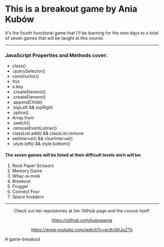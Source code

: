 <h1>This is a breakout game by Ania Kubów</h1>

It's the fourth functional game that I'll be learning for the next days to a total of seven games that will be taught at this course.
<hr>
<div>
<h3>JavaScript Properties and Methods cover:</h3>
<ul>
  <li>class()
  <li>.querySelector()
  <li>constructor()
  <li>this
  <li>e.key
  <li>.createElement()
  <li>.createElement()
  <li>.appendChild()
  <li>.topLeft && topRight
  <li>.splice()
  <li>Array.from
  <li>.switch()
  <li>.removeEventListner()
  <li>classList.add() && classList.remove
  <li>setInterval() && clearInterval()
  <li>.style.left() && style.bottom()
</ul>
</div>
<h4>The seven games will be listed at their difficult levels wich will be:</h4>
<ol>
  <li>Rock Paper Scissors
  <li>Memory Game
  <li>Whac-a-mole
  <li>Breakout
  <li>Frogger
  <li>Connect Four
  <li>Space Invaders
</ol>

<div>
<hr>
<div align= "center">
Check out her repositories at her GitHub page and the course itself:


<a>https://github.com/kubowania</a>

<a>https://www.youtube.com/watch?v=ec8vSKJuZTk</a>
</div>
# game-breakout
